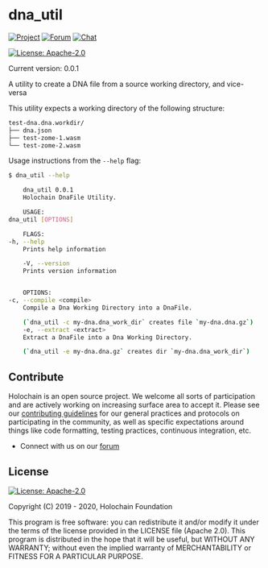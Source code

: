 # dna_util

[![Project](https://img.shields.io/badge/project-holochain-blue.svg?style=flat-square)](http://holochain.org/)
[![Forum](https://img.shields.io/badge/chat-forum%2eholochain%2enet-blue.svg?style=flat-square)](https://forum.holochain.org)
[![Chat](https://img.shields.io/badge/chat-chat%2eholochain%2enet-blue.svg?style=flat-square)](https://chat.holochain.org)

[![License: Apache-2.0](https://img.shields.io/badge/License-Apache%202.0-blue.svg)](https://www.apache.org/licenses/LICENSE-2.0)

Current version: 0.0.1

A utility to create a DNA file from a source working directory, and vice-versa

This utility expects a working directory of the following structure:
```sh
test-dna.dna.workdir/
├── dna.json
├── test-zome-1.wasm
└── test-zome-2.wasm
```
Usage instructions from the `--help` flag:
```sh
$ dna_util --help

    dna_util 0.0.1
    Holochain DnaFile Utility.

    USAGE:
dna_util [OPTIONS]

    FLAGS:
-h, --help
    Prints help information

    -V, --version
    Prints version information


    OPTIONS:
-c, --compile <compile>
    Compile a Dna Working Directory into a DnaFile.

    (`dna_util -c my-dna.dna_work_dir` creates file `my-dna.dna.gz`)
    -e, --extract <extract>
    Extract a DnaFile into a Dna Working Directory.

    (`dna_util -e my-dna.dna.gz` creates dir `my-dna.dna_work_dir`)
```

## Contribute
Holochain is an open source project.  We welcome all sorts of participation and are actively working on increasing surface area to accept it.  Please see our [contributing guidelines](/CONTRIBUTING.md) for our general practices and protocols on participating in the community, as well as specific expectations around things like code formatting, testing practices, continuous integration, etc.

* Connect with us on our [forum](https://forum.holochain.org)

## License
[![License: Apache-2.0](https://img.shields.io/badge/License-Apache%202.0-blue.svg)](https://www.apache.org/licenses/LICENSE-2.0)

Copyright (C) 2019 - 2020, Holochain Foundation

This program is free software: you can redistribute it and/or modify it under the terms of the license
provided in the LICENSE file (Apache 2.0).  This program is distributed in the hope that it will be useful,
but WITHOUT ANY WARRANTY; without even the implied warranty of MERCHANTABILITY or FITNESS FOR A PARTICULAR
PURPOSE.
